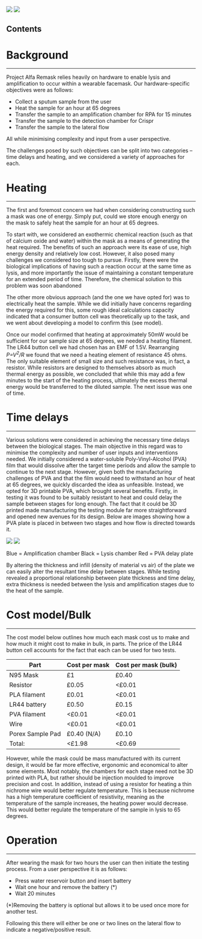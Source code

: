 <img style="max-width: 100%" src="https://static.igem.wiki/teams/4508/wiki/hardware/mask-model-1.png" />
<img style="max-width: 100%" src="https://static.igem.wiki/teams/4508/wiki/hardware/mask-model-2.png" />

## Contents

# Background

---

Project Alfa Remask relies heavily on hardware to enable lysis and amplification to occur within a wearable facemask. Our hardware-specific objectives were as follows:

- Collect a sputum sample from the user
- Heat the sample for an hour at 65 degrees
- Transfer the sample to an amplification chamber for RPA for 15 minutes
- Transfer the sample to the detection chamber for Crispr
- Transfer the sample to the lateral flow

All while minimising complexity and input from a user perspective.

The challenges posed by such objectives can be split into two categories – time delays and heating, and we considered a variety of approaches for each.

# Heating

---

The first and foremost concern we had when considering constructing such a mask was one of energy. Simply put, could we store enough energy on the mask to safely heat the sample for an hour at 65 degrees.

To start with, we considered an exothermic chemical reaction (such as that of calcium oxide and water) within the mask as a means of generating the heat required. The benefits of such an approach were its ease of use, high energy density and relatively low cost. However, it also posed many challenges we considered too tough to pursue. Firstly, there were the biological implications of having such a reaction occur at the same time as lysis, and more importantly the issue of maintaining a constant temperature for an extended period of time. Therefore, the chemical solution to this problem was soon abandoned

The other more obvious approach (and the one we have opted for) was to electrically heat the sample. While we did initially have concerns regarding the energy required for this, some rough ideal calculations capacity indicated that a consumer button cell was theoretically up to the task, and we went about developing a model to confirm this (see model).

Once our model confirmed that heating at approximately 50mW would be sufficient for our sample size at 65 degrees, we needed a heating filament. The LR44 button cell we had chosen has an EMF of 1.5V. Rearranging _P=V<sup>2</sup>/R_ we found that we need a heating element of resistance 45 ohms. The only suitable element of small size and such resistance was, in fact, a resistor. While resistors are designed to themselves absorb as much thermal energy as possible, we concluded that while this may add a few minutes to the start of the heating process, ultimately the excess thermal energy would be transferred to the diluted sample. The next issue was one of time.

# Time delays

---

Various solutions were considered in achieving the necessary time delays between the biological stages. The main objective in this regard was to minimise the complexity and number of user inputs and interventions needed. We initially considered a water-soluble Poly-Vinyl-Alcohol (PVA) film that would dissolve after the target time periods and allow the sample to continue to the next stage. However, given both the manufacturing challenges of PVA and that the film would need to withstand an hour of heat at 65 degrees, we quickly discarded the idea as unfeasible. Instead, we opted for 3D printable PVA, which brought several benefits. Firstly, in testing it was found to be suitably resistant to heat and could delay the sample between stages for long enough. The fact that it could be 3D printed made manufacturing the testing module far more straightforward and opened new avenues for its design. Below are images showing how a PVA plate is placed in between two stages and how flow is directed towards it.

<img style="max-width: 100%" src="https://static.igem.wiki/teams/4508/wiki/hardware/hardware-mask.png"/>
<img style="max-width: 100%" src="https://static.igem.wiki/teams/4508/wiki/hardware/hardware-mask-2.png"/>

Blue = Amplification chamber
Black = Lysis chamber
Red = PVA delay plate

By altering the thickness and infill (density of material vs air) of the plate we can easily alter the resultant time delay between stages. While testing revealed a proportional relationship between plate thickness and time delay, extra thickness is needed between the lysis and amplification stages due to the heat of the sample.

# Cost model/Bulk

---

The cost model below outlines how much each mask cost us to make and how much it might cost to make in bulk, in parts. The price of the LR44 button cell accounts for the fact that each can be used for two tests.

| Part             | Cost per mask | Cost per mask (bulk) |
| ---------------- | ------------- | -------------------- |
| N95 Mask         | £1            | £0.40                |
| Resistor         | £0.05         | <£0.01               |
| PLA filament     | £0.01         | <£0.01               |
| LR44 battery     | £0.50         | £0.15                |
| PVA filament     | <£0.01        | <£0.01               |
| Wire             | <£0.01        | <£0.01               |
| Porex Sample Pad | £0.40 (N/A)   | £0.10                |
| Total:           | <£1.98        | <£0.69               |

However, while the mask could be mass manufactured with its current design, it would be far more effective, ergonomic and economical to alter some elements. Most notably, the chambers for each stage need not be 3D printed with PLA, but rather should be injection moulded to improve precision and cost. In addition, instead of using a resistor for heating a thin nichrome wire would better regulate temperature. This is because nichrome has a high temperature coefficient of resistivity, meaning as the temperature of the sample increases, the heating power would decrease. This would better regulate the temperature of the sample in lysis to 65 degrees.

# Operation

---

After wearing the mask for two hours the user can then initiate the testing process. From a user perspective it is as follows:

- Press water reservoir button and insert battery
- Wait one hour and remove the battery (\*)
- Wait 20 minutes

(\*)Removing the battery is optional but allows it to be used once more for another test.

Following this there will either be one or two lines on the lateral flow to indicate a negative/positive result.
